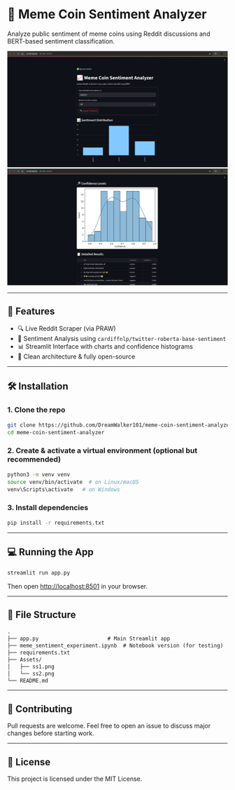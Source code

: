 
# 🧠 Meme Coin Sentiment Analyzer

Analyze public sentiment of meme coins using Reddit discussions and BERT-based sentiment classification.

![UI Screenshot 1](Assets/ss1.png)
![UI Screenshot 2](Assets/ss2.png)

---

## 🚀 Features

- 🔍 Live Reddit Scraper (via PRAW)
- 🤖 Sentiment Analysis using `cardiffnlp/twitter-roberta-base-sentiment`
- 📊 Streamlit Interface with charts and confidence histograms
- 📁 Clean architecture & fully open-source

---

## 🛠 Installation

### 1. Clone the repo
```bash
git clone https://github.com/DreamWalker101/meme-coin-sentiment-analyzer.git
cd meme-coin-sentiment-analyzer
```

### 2. Create & activate a virtual environment (optional but recommended)
```bash
python3 -m venv venv
source venv/bin/activate  # on Linux/macOS
venv\Scripts\activate   # on Windows
```

### 3. Install dependencies
```bash
pip install -r requirements.txt
```

---

## 💻 Running the App

```bash
streamlit run app.py
```

Then open [http://localhost:8501](http://localhost:8501) in your browser.

---

## 📂 File Structure

```
.
├── app.py                      # Main Streamlit app
├── meme_sentiment_experiment.ipynb  # Notebook version (for testing)
├── requirements.txt
├── Assets/
│   ├── ss1.png
│   └── ss2.png
└── README.md
```

---

## 🤝 Contributing

Pull requests are welcome. Feel free to open an issue to discuss major changes before starting work.

---

## 📝 License

This project is licensed under the MIT License.
